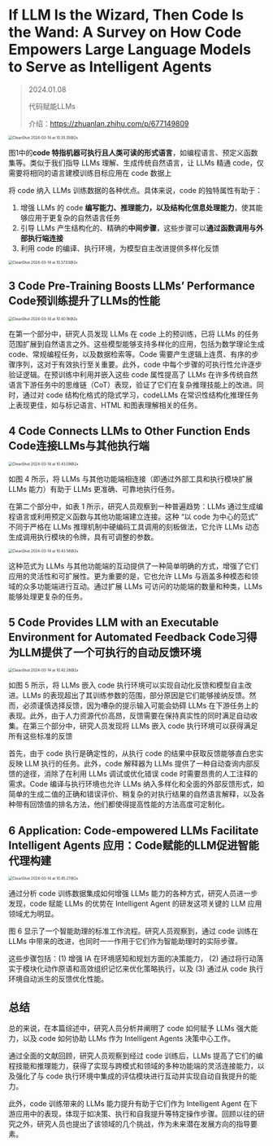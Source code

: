 # If LLM Is the Wizard, Then Code Is the Wand: A Survey on How Code Empowers Large Language Models to Serve as Intelligent Agents

> 2024.01.08
>
> 代码赋能LLMs 
>
> 介绍：https://zhuanlan.zhihu.com/p/677149809

<img src="./assets/CleanShot 2024-03-14 at 10.35.35@2x.png" alt="CleanShot 2024-03-14 at 10.35.35@2x" style="zoom:50%;" />

图1中的**code 特指机器可执行且人类可读的形式语言**，如编程语言、预定义函数集等。类似于我们指导 LLMs 理解、生成传统自然语言，让 LLMs 精通 code，仅需要将相同的语言建模训练目标应用在 code 数据上

将 code 纳入 LLMs 训练数据的各种优点。具体来说，code 的独特属性有助于：

1. 增强 LLMs 的 code **编写能力、推理能力，以及结构化信息处理能力**，使其能够应用于更复杂的自然语言任务
2. 引导 LLMs 产生结构化的、精确的**中间步骤**，这些步骤可以**通过函数调用与外部执行端连接**
3. 利用 code 的编译、执行环境，为模型自主改进提供多样化反馈

<img src="./assets/CleanShot 2024-03-14 at 10.37.03@2x.png" alt="CleanShot 2024-03-14 at 10.37.03@2x" style="zoom:50%;" />

## 3 Code Pre-Training Boosts LLMs’ Performance Code预训练提升了LLMs的性能

<img src="./assets/CleanShot 2024-03-14 at 10.40.18@2x.png" alt="CleanShot 2024-03-14 at 10.40.18@2x" style="zoom:50%;" />

在第一个部分中，研究人员发现 LLMs 在 code 上的预训练，已将 LLMs 的任务范围扩展到自然语言之外。这些模型能够支持多样化的应用，包括为数学理论生成 code、常规编程任务，以及数据检索等。Code 需要产生逻辑上连贯、有序的步骤序列，这对于有效执行至关重要。此外，code 中每个步骤的可执行性允许逐步验证逻辑。在预训练中利用并嵌入这些 code 属性提高了 LLMs 在许多传统自然语言下游任务中的思维链（CoT）表现，验证了它们在复杂推理技能上的改进。同时，通过对 code 结构化格式的隐式学习，codeLLMs 在常识性结构化推理任务上表现更佳，如与标记语言、HTML 和图表理解相关的任务。

## 4 Code Connects LLMs to Other Function Ends Code连接LLMs与其他执行端

<img src="./assets/CleanShot 2024-03-14 at 10.43.09@2x.png" alt="CleanShot 2024-03-14 at 10.43.09@2x" style="zoom:50%;" />

如图 4 所示，将 LLMs 与其他功能端相连接（即通过外部工具和执行模块扩展 LLMs 能力）有助于 LLMs 更准确、可靠地执行任务。

在第二个部分中，如表 1 所示，研究人员观察到一种普遍趋势：LLMs 通过生成编程语言或利用预定义函数与其他功能端建立连接。这种 “以 code 为中心的范式” 不同于严格在 LLMs 推理机制中硬编码工具调用的刻板做法，它允许 LLMs 动态生成调用执行模块的令牌，具有可调整的参数。

<img src="./assets/CleanShot 2024-03-14 at 10.43.58@2x.png" alt="CleanShot 2024-03-14 at 10.43.58@2x" style="zoom:50%;" />

这种范式为 LLMs 与其他功能端的互动提供了一种简单明确的方式，增强了它们应用的灵活性和可扩展性。更为重要的是，它也允许 LLMs 与涵盖多种模态和领域的众多功能端进行互动。通过扩展 LLMs 可访问的功能端的数量和种类，LLMs 能够处理更复杂的任务。

## 5 Code Provides LLM with an Executable Environment for Automated Feedback Code习得为LLM提供了一个可执行的自动反馈环境



<img src="./assets/CleanShot 2024-03-14 at 10.42.28@2x.png" alt="CleanShot 2024-03-14 at 10.42.28@2x" style="zoom:50%;" />

如图 5 所示，将 LLMs 嵌入 code 执行环境可以实现自动化反馈和模型自主改进。LLMs 的表现超出了其训练参数的范围，部分原因是它们能够接纳反馈。然而，必须谨慎选择反馈，因为嘈杂的提示输入可能会妨碍 LLMs 在下游任务上的表现。此外，由于人力资源代价高昂，反馈需要在保持真实性的同时满足自动收集。在第三个部分中，研究人员发现将 LLMs 嵌入 code 执行环境可以获得满足所有这些标准的反馈

首先，由于 code 执行是确定性的，从执行 code 的结果中获取反馈能够直白忠实反映 LLM 执行的任务。此外，code 解释器为 LLMs 提供了一种自动查询内部反馈的途径，消除了在利用 LLMs 调试或优化错误 code 时需要昂贵的人工注释的需求。Code 编译与执行环境也允许 LLMs 纳入多样化和全面的外部反馈形式，如简单的生成二值的正确和错误评价、稍复杂的对执行结果的自然语言解释，以及各种带有回馈值的排名方法，他们都使得提高性能的方法高度可定制化。

## 6 Application: Code-empowered LLMs Facilitate Intelligent Agents 应用：Code赋能的LLM促进智能代理构建

<img src="./assets/CleanShot 2024-03-14 at 10.45.27@2x.png" alt="CleanShot 2024-03-14 at 10.45.27@2x" style="zoom:50%;" />

通过分析 code 训练数据集成如何增强 LLMs 能力的各种方式，研究人员进一步发现，code 赋能 LLMs 的优势在 Intelligent Agent 的研发这项关键的 LLM 应用领域尤为明显。

图 6 显示了一个智能助理的标准工作流程。研究人员观察到，通过 code 训练在 LLMs 中带来的改进，也同时一一作用于它们作为智能助理时的实际步骤。

这些步骤包括：(1) 增强 IA 在环境感知和规划方面的决策能力， (2) 通过将行动落实于模块化动作原语和高效组织记忆来优化策略执行，以及 (3) 通过从 code 执行环境自动派生的反馈优化性能。

## 总结

总的来说，在本篇综述中，研究人员分析并阐明了 code 如何赋予 LLMs 强大能力，以及 code 如何协助 LLMs 作为 Intelligent Agents 决策中心工作。

通过全面的文献回顾，研究人员观察到经过 code 训练后，LLMs 提高了它们的编程技能和推理能力，获得了实现与跨模式和领域的多种功能端的灵活连接能力，以及强化了与 code 执行环境中集成的评估模块进行互动并实现自动自我提升的能力。

此外，code 训练带来的 LLMs 能力提升有助于它们作为 Intelligent Agent 在下游应用中的表现，体现于如决策、执行和自我提升等特定操作步骤。回顾以往的研究之外，研究人员也提出了该领域的几个挑战，作为未来潜在发展方向的指导要素。